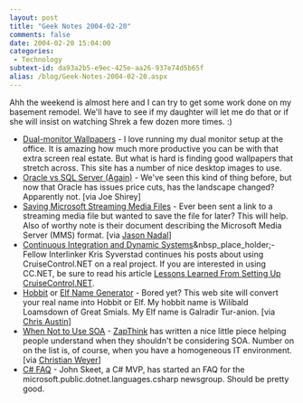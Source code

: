 ```yaml
---
layout: post
title: "Geek Notes 2004-02-20"
comments: false
date: 2004-02-20 15:04:00
categories:
 - Technology
subtext-id: da93a2b5-e9ec-425e-aa26-937e74d5b65f
alias: /blog/Geek-Notes-2004-02-20.aspx
---
```



Ahh the weekend is almost here and I can try to get some work done on my basement remodel. We'll have to see if my daughter will let me do that or if she will insist on watching Shrek a few dozen more times. :) 

  * [Dual-monitor Wallpapers](http://wallpaper.deviantart.com/dualdisplay/) - I love running my dual monitor setup at the office. It is amazing how much more productive you can be with that extra screen real estate. But what is hard is finding good wallpapers that stretch across. This site has a number of nice desktop images to use. 
  * [Oracle vs SQL Server (Again)](http://www.eweek.com/article2/0,4149,1528713,00.asp?kc=EWRSS03119TX1K0000594) - We've seen this kind of thing before, but now that Oracle has issues price cuts, has the landscape changed? Apparently not. [via Joe Shirey] 
  * [Saving Microsoft Streaming Media Files](http://sdp.ppona.com/) - Ever been sent a link to a streaming media file but wanted to save the file for later? This will help. Also of worthy note is their document describing the Microsoft Media Server (MMS) format. [via [Jason Nadal](http://weblogs.asp.net/jnadal/archive/2004/02/16/74533.aspx)] 
  * [Continuous Integration and Dynamic Systems](http://weblogs.ilg.com/ksyverstad/archive/2004/02/19/185.aspx)&nbsp_place_holder;- Fellow Interlinker Kris Syverstad continues his posts about using CruiseControl.NET on a real project. If you are interested in using CC.NET, be sure to read his article [Lessons Learned From Setting Up CruiseControl.NET](http://weblogs.ilg.com/ksyverstad/articles/155.aspx). 
  * [Hobbit](http://www.chriswetherell.com/hobbit/) or [Elf Name Generator](http://www.chriswetherell.com/elf/) - Bored yet? This web site will convert your real name into Hobbit or Elf. My hobbit name is Wilibald Loamsdown of Great Smials. My Elf name is Galradir Tur-anion. [via [Chris Austin](http://weblogs.ilg.com/caustin/archive/2004/02/17/165.aspx)] 
  * [When Not to Use SOA](http://www.zapthink.com/report.html?id=ZAPFLASH-02162004) - [ZapThink](http://www.zapthink.com/report.html?id=ZAPFLASH-02162004) has written a nice little piece helping people understand when they shouldn't be considering SOA. Number on on the list is, of course, when you have a homogeneous IT environment. [via [Christian Weyer](http://weblogs.asp.net/cweyer/archive/2004/02/18/75574.aspx)] 
  * [C# FAQ](http://www.yoda.arachsys.com/csharp/faq/) - John Skeet, a C# MVP, has started an FAQ for the microsoft.public.dotnet.languages.csharp newsgroup. Should be pretty good. 
